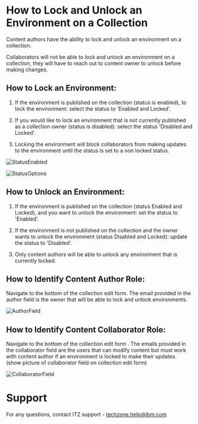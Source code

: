 # How to Lock and Unlock an Environment on a Collection

Content authors have the ability to lock and unlock an environment on a collection.

Collaborators will not be able to lock and unlock an environment on a collection, they will have to reach out to content owner to unlock before making changes.

## How to Lock an Environment:

1. If the environment is published on the collection (status is enabled), to lock the environment: select the status to 'Enabled and Locked'.

2. If you would like to lock an environment that is not currently published as a collection owner (status is disabled): select the status 'Disabled and Locked'.

3. Locking the environment will block collaborators from making updates to the environment until the status is set to a non locked status.

![StatusEnabled](https://github.com/IBM/itz-support-public/blob/main/IBM-Technology-Zone/IBM-Technology-Zone-Runbooks/Images/StatusEnabled.png)

![StatusOptions](https://github.com/IBM/itz-support-public/blob/main/IBM-Technology-Zone/IBM-Technology-Zone-Runbooks/Images/StatusOptions.png)

## How to Unlock an Environment:
1. If the environment is published on the collection (status Enabled and Locked), and you want to unlock the environment: set the status to 'Enabled'.

2. If the environment is not published on the collection and the owner wants to unlock the environment (status Disabled and Locked): update the status to 'Disabled'.

3. Only content authors will be able to unlock any environment that is currently locked.

## How to Identify Content Author Role:

Navigate to the bottom of the collection edit form. The email provided in the author field is the owner that will be able to lock and unlock environments. 

![AuthorField](https://github.com/IBM/itz-support-public/blob/main/IBM-Technology-Zone/IBM-Technology-Zone-Runbooks/Images/authorfieldnew.png)
## How to Identify Content Collaborator Role:
Navigate to the bottom of the collection edit form . The emails provided in the collaborator field are the users that can modify content but must work with content author if an environment is locked to make their updates. (show picture of collaborator field on collection edit form)

![CollaboratorField](https://github.com/IBM/itz-support-public/blob/main/IBM-Technology-Zone/IBM-Technology-Zone-Runbooks/Images/authorfield.png)

# Support

For any questions, contact ITZ support - techzone.help@ibm.com
